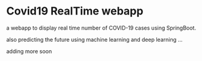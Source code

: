 # Covid19 RealTime webapp

a webapp to display real time number of COVID-19 cases using SpringBoot.

also predicting the future using machine learning and deep learning ...

adding more soon
